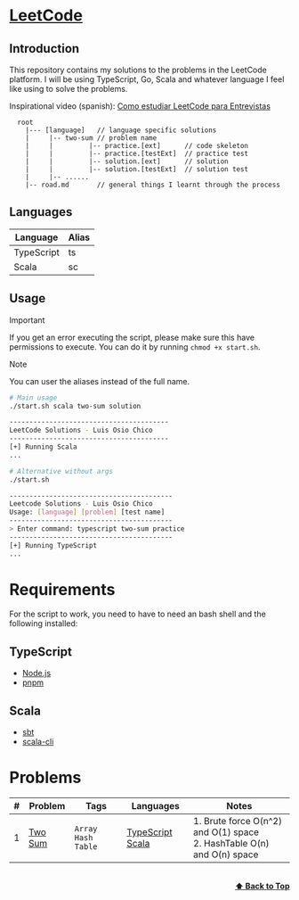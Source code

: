 # [LeetCode](https://leetcode.com/problemset/all/)

## Introduction

This repository contains my solutions to the problems in the LeetCode platform. I will be using TypeScript, Go, Scala and whatever language I feel like using to solve the problems.

Inspirational video (spanish): [Como estudiar LeetCode para Entrevistas](https://www.youtube.com/watch?v=se2FOhsBHEo)

```plain
  root
    |--- [language]   // language specific solutions
    |     |-- two-sum // problem name
    |     |         |-- practice.[ext]      // code skeleton
    |     |         |-- practice.[testExt]  // practice test
    |     |         |-- solution.[ext]      // solution
    |     |         |-- solution.[testExt]  // solution test
    |     |-- ......
    |-- road.md       // general things I learnt through the process

```

## Languages

| Language   | Alias |
| ---------- | ----- |
| TypeScript | ts    |
| Scala      | sc    |

## Usage

> [!IMPORTANT]
> If you get an error executing the script, please make sure this have permissions to execute.
> You can do it by running `chmod +x start.sh`.

> [!NOTE]
> You can user the aliases instead of the full name.

```bash
# Main usage
./start.sh scala two-sum solution

----------------------------------------
LeetCode Solutions - Luis Osio Chico
----------------------------------------
[+] Running Scala
...
```

```bash
# Alternative without args
./start.sh

-----------------------------------------
Leetcode Solutions - Luis Osio Chico
Usage: [language] [problem] [test name]
-----------------------------------------
> Enter command: typescript two-sum practice
-----------------------------------------
[+] Running TypeScript
...
```

# Requirements

For the script to work, you need to have to need an bash shell and the following installed:

## TypeScript

- [Node.js](https://nodejs.org/en/)
- [pnpm](https://pnpm.io/)

## Scala

- [sbt](https://www.scala-sbt.org/)
- [scala-cli](https://scala-cli.virtuslab.org/)

# Problems

| #   | Problem                                           | Tags                 | Languages                                               | Notes                                                                          |
| --- | ------------------------------------------------- | -------------------- | ------------------------------------------------------- | ------------------------------------------------------------------------------ |
| 1   | [Two Sum](https://leetcode.com/problems/two-sum/) | `Array` `Hash Table` | [TypeScript](typescript/two-sum) [Scala](scala/two-sum) | 1. Brute force O(n^2) and O(1) space<br/>2. HashTable O(n) and O(n) space<br/> |

<br/>
<div align="right">
    <b><a href="#algorithms">⬆️ Back to Top</a></b>
</div>
<br/>

